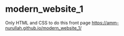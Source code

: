 # modern_website_1
Only HTML and CSS to do this front page
 https://amm-nurullah.github.io/modern_website_1/
